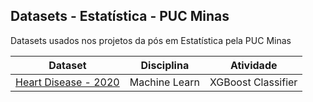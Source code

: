 ## Datasets - Estatística - PUC Minas
Datasets usados nos projetos da pós em Estatística pela PUC Minas

| Dataset        | Disciplina | Atividade        |
|----------------|------------|------------------|
| [Heart Disease - 2020](https://raw.githubusercontent.com/getrolucas/puc_datasets/main/heart_2020_cleaned.csv) | Machine Learn | XGBoost Classifier |

